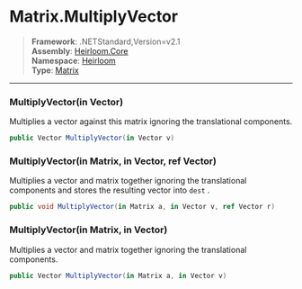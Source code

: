 # Matrix.MultiplyVector

> **Framework**: .NETStandard,Version=v2.1  
> **Assembly**: [Heirloom.Core][0]  
> **Namespace**: [Heirloom][0]  
> **Type**: [Matrix][1]  

--------------------------------------------------------------------------------

### MultiplyVector(in Vector)

Multiplies a vector against this matrix ignoring the translational components.

```cs
public Vector MultiplyVector(in Vector v)
```

### MultiplyVector(in Matrix, in Vector, ref Vector)

Multiplies a vector and matrix together ignoring the translational components and stores the resulting vector into `dest` .

```cs
public void MultiplyVector(in Matrix a, in Vector v, ref Vector r)
```

### MultiplyVector(in Matrix, in Vector)

Multiplies a vector and matrix together ignoring the translational components.

```cs
public Vector MultiplyVector(in Matrix a, in Vector v)
```

[0]: ../Heirloom.Core.md
[1]: Heirloom.Matrix.md
